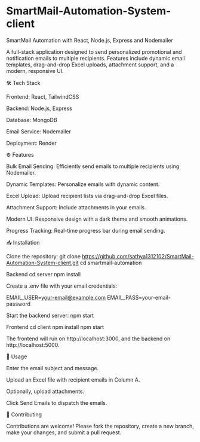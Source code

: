 # SmartMail-Automation-System-client

SmartMail Automation with React, Node.js, Express and Nodemailer

A full-stack application designed to send personalized promotional and notification emails to multiple recipients. Features include dynamic email templates, drag-and-drop Excel uploads, attachment support, and a modern, responsive UI.

🛠️ Tech Stack

Frontend: React, TailwindCSS

Backend: Node.js, Express

Database: MongoDB

Email Service: Nodemailer

Deployment: Render

⚙️ Features

Bulk Email Sending: Efficiently send emails to multiple recipients using Nodemailer.

Dynamic Templates: Personalize emails with dynamic content.

Excel Upload: Upload recipient lists via drag-and-drop Excel files.

Attachment Support: Include attachments in your emails.

Modern UI: Responsive design with a dark theme and smooth animations.

Progress Tracking: Real-time progress bar during email sending.

📥 Installation

Clone the repository:
git clone https://github.com/sathya1312102/SmartMail-Automation-System-client.git
cd smartmail-automation

Backend
cd server
npm install

Create a .env file with your email credentials:

EMAIL_USER=your-email@example.com
EMAIL_PASS=your-email-password

Start the backend server:
npm start

Frontend
cd client
npm install
npm start

The frontend will run on http://localhost:3000, and the backend on http://localhost:5000.

🧪 Usage

Enter the email subject and message.

Upload an Excel file with recipient emails in Column A.

Optionally, upload attachments.

Click Send Emails to dispatch the emails.

🧩 Contributing

Contributions are welcome! Please fork the repository, create a new branch, make your changes, and submit a pull request.


